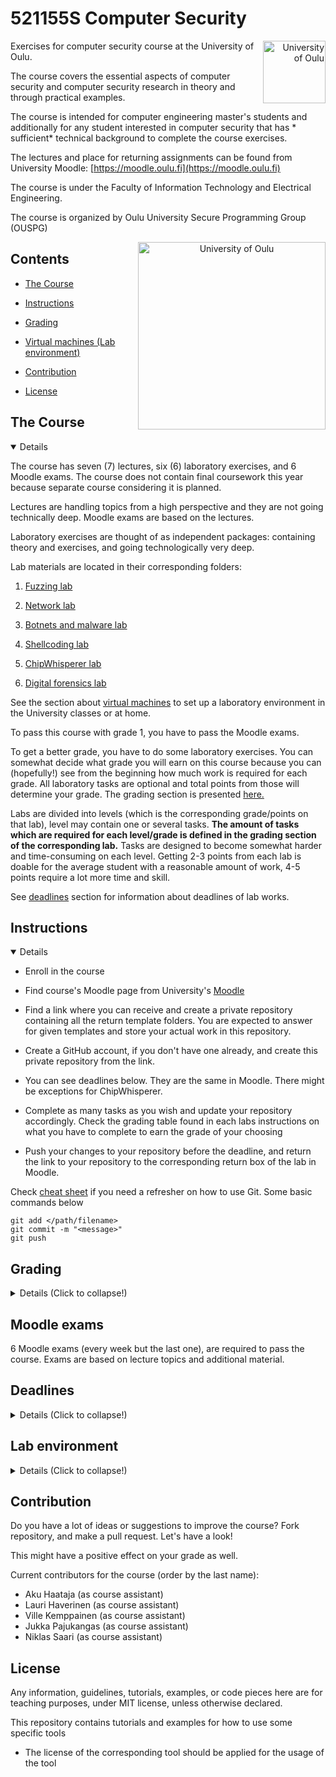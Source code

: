 # 521155S Computer Security

<p align="right">
<img src="lib/images/ouspglogo4.png" alt="University of Oulu" height="100px" align="right"/>
</p>

Exercises for computer security course at the University of Oulu.

The course covers the essential aspects of computer security and computer security research in theory and through practical examples.

The course is intended for computer engineering master's students and additionally for any student interested in computer security that has * sufficient* technical background to complete the course exercises.

The lectures and place for returning assignments can be found from University Moodle: [https://moodle.oulu.fi](https://moodle.oulu.fi)

The course is under the Faculty of Information Technology and Electrical Engineering.

The course is organized by Oulu University Secure Programming Group (OUSPG)

<p align="center">
<img src="lib/images/oulun yliopisto_logo_eng_black_rgb.png" alt="University of Oulu" height="300px" align="right"/>
</p>



## Contents

* [The Course](#The-Course)

* [Instructions](#Instructions)

* [Grading](#Grading)

* [Virtual machines (Lab environment)](#lab-environment)

* [Contribution](#Contribution)

* [License](#License)


## The Course

<details open><summary>Details</summary>


The course has seven (7) lectures, six (6) laboratory exercises, and 6 Moodle exams. The course does not contain final coursework this year because separate course considering it is planned.

Lectures are handling topics from a high perspective and they are not going technically deep. Moodle exams are based on the lectures.

Laboratory exercises are thought of as independent packages: containing theory and exercises, and going technologically very deep.

Lab materials are located in their corresponding folders: 

1. [Fuzzing lab](Lab1_Fuzzing)

2. [Network lab](Lab2_Network)

3. [Botnets and malware lab](Lab3_Botnets_and_malwares)

4. [Shellcoding lab](Lab4_Introduction_to_Shellcoding)

5. [ChipWhisperer lab](Lab5_ChipWhisperer)

6. [Digital forensics lab](Lab6_Digital_Forensics)

See the section about [virtual machines](#Virtual-machines) to set up a laboratory environment in the University classes or at home.

To pass this course with grade 1, you have to pass the Moodle exams.

To get a better grade, you have to do some laboratory exercises.
You can somewhat decide what grade you will earn on this course because you can (hopefully!) see from the beginning how much work is required for each grade.
All laboratory tasks are optional and total points from those will determine your grade. The grading section is presented [here.](#grading)

Labs are divided into levels (which is the corresponding grade/points on that lab), level may contain one or several tasks.
**The amount of tasks which are required for each level/grade is defined in the grading section of the corresponding lab.**
Tasks are designed to become somewhat harder and time-consuming on each level.
Getting 2-3 points from each lab is doable for the average student with a reasonable amount of work, 4-5 points require a lot more time and skill.

See [deadlines](#deadlines) section for information about deadlines of lab works.

</details>

## Instructions

<details open><summary>Details</summary>

 * Enroll in the course

 * Find course's Moodle page from University's [Moodle](https://moodle.oulu.fi/course/search.php?search=computer+security)
 
 * Find a link where you can receive and create a private repository containing all the return template folders. You are expected to answer for given templates and store your actual work in this repository. 

 * Create a GitHub account, if you don't have one already, and create this private repository from the link.

 * You can see deadlines below. They are the same in Moodle. There might be exceptions for ChipWhisperer.

 * Complete as many tasks as you wish and update your repository accordingly. Check the grading table found in each labs instructions on what you have to complete to earn the grade of your choosing

 * Push your changes to your repository before the deadline, and return the link to your repository to the corresponding return box of the lab in Moodle.


Check [cheat sheet](https://github.github.com/training-kit/downloads/github-git-cheat-sheet.pdf) if you need a refresher on how to use Git. Some basic commands below  
```git
git add </path/filename>
git commit -m "<message>"
git push
```

</details>


## Grading

<details><summary>Details (Click to collapse!)</summary>

  
As described earlier, you have to pass Moodle exams to pass the course. You can have higher grades by doing lab works.

You can get up to 5 points in each lab (A total of 30 points). The grade is determined based on those points next.

Total Points|Total Grade
:-:|:-:
9+ | 2
15+ | 3
21+ | 4
27+ | 5

</details>

## Moodle exams

6 Moodle exams (every week but the last one), are required to pass the course. Exams are based on lecture topics and additional material.

## Deadlines

<details><summary>Details (Click to collapse!)</summary>

  

Each week has a deadline for the corresponding lab exercise.

Course week|Lecture Topics|Laboratory|Deadline
:-:|:-:|:-:|:--:
1 | Introductory lecture, Computer Security in general, software and fuzz testing| Fuzzing | 12.09.2022, at 23:59
2 | Network security, risk | Network and web security | 19.09.2022, at 23:59
3 | Cybercrime, botnets, malware  | Botnets and malware | 26.09.2022, at 23:59
4 | Software vulnerabilities and exploits | Shellcoding | 3.10.2022, at 23:59
5 | Hardware security | HW and side channels | 10.10.2022, at 23:59
6 | Production security, IoT security | Digital forensics| 17.10.2022, at 23:59
7 | Legal issues | Improve any previous laboratory work | 24.10.2022, at 23:59



</details>


## Lab environment

<details><summary>Details (Click to collapse!)</summary>

Laboratory assignments utilize a set of various tools and also handle potentially malicious files in Lab 3. Thus it is recommended to handle files in an isolated environment, or at least the execution of tools happens in an isolated environment at some level.

A straightforward solution for this is pre-configured virtual machines - if you have enough disk space and performance on your computer to use them. **For Windows users - this is the most convenient way.**

If you are already using Linux/macOS-based operating system, the other option is to use a specific tool called [cincan-command](https://cincan.gitlab.io/cincan-command/).
It is a wrapper for Docker to run a different kinds of tools in isolated matter. It makes the installation of a wide variety of tools easier while providing some level of isolation as well. Most of the tools used in exercises are usable with it. It requires that Python 3.6+ and Docker are functioning in your system. Installation steps can be found from [documentation.](https://cincan.gitlab.io/cincan-command/installation.html)

If you want, you can install packages in a normal way, or just use provided virtual machine on the Linux host as well.

### Virtual machines

Note: If you are using the following virtual machines on your own pc, they are pre-configured with 4GB of RAM for VMware player. So if you have less than 8 GB of RAM in your pc, you might want to reduce this pre-configured RAM. 

Each lab utilizes one of the virtual machines below:

* Kali Linux - for shellcoding, fuzzing, web security, and malware lab
  * User: kali
  * Password: kali

* ChipWhisperer Jupyter virtual machine
  * Both VMWare and VirtualBox versions available, more accurate information about setup on lab 5 page

**Direct download links for these machines are provided on the Moodle page!**

They are 7zip compressed. Run machine from *.vmx* file with VMware Player/VMware Workstation.

These virtual machines are located on the University network drive, in case the download speed on direct URLs is slow.


## Classroom specific instructions (TS135/TS137/Any computer with VMware installed)

If you are on the University premises and can access to laboratory computer which has VMware installed.

### Run machine directly from the network drive
 
This is the recommended method, if your computer does not have enough free space on Windows drive.
Kali Linux requires around 30GB at the moment and ChipWhisperer around 7GB.
You can launch the virtual machine with following *PowerShell* commands.

#### For Kali Linux
 
1. Mount network drive (If the domain 'kaappi' is not found, you can use "\\\cifs.isi.oulu.fi\Virtuaalikoneet$")
```powershell
New-PSDrive -Persist -Name "Z" -PSProvider "FileSystem" -Root "\\kaappi\Virtuaalikoneet$"
```
2. Create temprary directory (Correct path is important!)
```powershell
New-Item -Path "C:\Temp" -Name "Kali" -ItemType "directory"
```
3. Copy VMware configuration file from the network drive
```powershell
Copy-Item "Z:\VMware\CompSec\Kali_x64_2021\Kali-Linux_nonpersistent.vmx" -Destination "C:\Temp\Kali"
```
4. Launch the virtual machine
```powershell
Start-Process -FilePath "C:\Temp\Kali\Kali-Linux_nonpersistent.vmx"
```
 
### **Copy machine and run locally**

If you have enough space on your lab computer, and you are not too hesitant to start, the recommended way is to copy the virtual machine from the network drive, and then start it locally. This way changes are not lost in the shutdown.

You can mount the network drive as above.

There should be now new Z: drive, named Virtuaalikoneet$

And virtual machines are located in:

Virtuaalikoneet$ -> VMware -> CompSec

Copy selected virtual machine to C:\Temp folder.

Run machine from *.vmx* file, which ***does not*** say 'nonpersistent'.

When the virtual machine asks if you have copied or moved the machine, press __"I copied it"__.

## Getting virtual machines over Eduroam (University WLAN)

You can mount network drive into your own PC, if it has been connected to [Eduroam ](http://www.oulu.fi/ict/eduroam).

After you have successfully connected to the network, you can mount the network drive as follows. If any credentials are asked, the username is username@student.oulu.fi

### Windows
Open Windows cmd:

```shell
net use z: "\\kaappi\Virtuaalikoneet$"
```
The drive should be mounted after giving correct credentials.

If the domain `kaappi` is not found, try to use the following instead:
```shell
net use z: "\\cifs.isi.oulu.fi\Virtuaalikoneet$" 
```

### Linux (Debian - based)
If you have mnt folder in root directory, and package *cifs-utils* is installed, you can:

```shell
sudo mount -t cifs //kaappi/Virtuaalikoneet$ /mnt/ -o user=username@student.oulu.fi
```
Depending on your versions, you might need to play with 'sec' -variable, for example Ubuntu 16.04 might require:
```shell
sudo mount -t cifs //kaappi/Virtuaalikoneet$ /mnt/ -o user=username@student.oulu.fi,sec=ntlm
```
Passwords should be prompted.

Virtual machines are located in:

Virtuaalikoneet$ -> VMware -> CompSec

#### Running the Virtual machines under QEMU (Linux host)
If you are using QEMU/KVM, you cannot directly load the .vmdk file to run the virtual machines as-is due to a lack of support for split .vmdk files.

In order to combine the .vmdk disk parts into a format QEMU can load you need to convert them into a .qcow2 disk file using qemu-img: 
```shell
qemu-img convert Kali.vmdk Kali.qcow2
```

## Getting virtual machines remotely

If direct download URLs are not functioning for any reason and if you are not able to get into University to copy virtual machines from a network drive by using Lab computer, you can do it remotely as well.
This requires setting up *VPN - connection* to the University network.
This can be acquired by following the guidelines presented [here.](https://www.oulu.fi/ict/openvpn) OpenVPN software is being used.

After you have successfully connected to the network, instructions are the same as [here.](#getting-virtual-machines-over-eduroam-university-wlan)

</details>

## Contribution

Do you have a lot of ideas or suggestions to improve the course?
Fork repository, and make a pull request. Let's have a look!

This might have a positive effect on your grade as well.

Current contributors for the course (order by the last name):

  * Aku Haataja (as course assistant)
  * Lauri Haverinen (as course assistant)
  * Ville Kemppainen (as course assistant)
  * Jukka Pajukangas (as course assistant)
  * Niklas Saari (as course assistant)

## License

Any information, guidelines, tutorials, examples, or code pieces here are for teaching purposes, under MIT license, unless otherwise declared.

This repository contains tutorials and examples for how to use some specific tools

* The license of the corresponding tool should be applied for the usage of the tool
